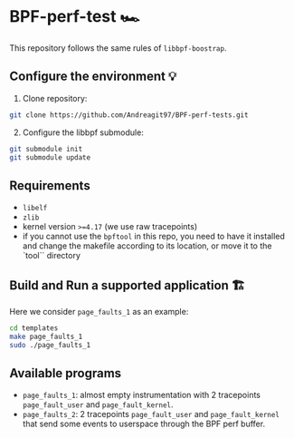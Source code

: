 # BPF-perf-test 🏎️

This repository follows the same rules of `libbpf-boostrap`.

## Configure the environment 💡

1. Clone repository:

```bash
git clone https://github.com/Andreagit97/BPF-perf-tests.git
```

2. Configure the libbpf submodule:

```bash
git submodule init
git submodule update
```

## Requirements

* `libelf`
* `zlib`
* kernel version `>=4.17` (we use raw tracepoints)
* if you cannot use the `bpftool` in this repo, you need to have it installed and change the makefile according to its location, or move it to the `tool`` directory

## Build and Run a supported application 🏗️

Here we consider `page_faults_1` as an example:

```bash
cd templates
make page_faults_1
sudo ./page_faults_1
```

## Available programs

* `page_faults_1`: almost empty instrumentation with 2 tracepoints `page_fault_user` and `page_fault_kernel`.
* `page_faults_2`: 2 tracepoints `page_fault_user` and `page_fault_kernel` that send some events to userspace through the BPF perf buffer.

